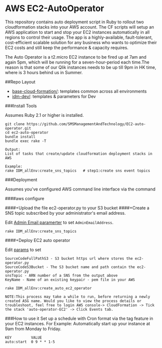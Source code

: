 # AWS EC2-AutoOperator

This repository contains auto deployment script in Ruby to rollout two cloudformation stacks into your AWS account. The CF scripts will setup an AWS application to start and stop your EC2 instances automatically in all regions to control their usage. The app is a highly-available, fault-tolerant, cost-efficient scalable solution for any business who wants to optimize their EC2 costs and still keep the performance & capacity requires.

The Auto Operator is a t2.micro EC2 instance to be fired up at 7am and again 5pm, which will be running for a seven-hour-period each time.The reason is that some of our Qlik instances needs to be up till 9pm in HK time, where is 3 hours behind us in Summer.

##Repo Layout

- [base-cloud-formation/](base-cloud-formation/):  templates common across all environments
- [idm-dev/](idm-dev/):  templates & parameters for Dev


###Install Tools

Assumes Ruby 2.1 or higher is installed.
```
git clone https://github.com/SMSManagementAndTechnology/EC2-auto-operator.git
cd ec2-auto-operator
bundle install
bundle exec rake -T

Output:
List of tasks that create/update cloudformation deployment stacks in AWS

Example:
rake IDM_allEnv:create_sns_topics   # step1:create sns event topics
```
###Deployment

Assumes you've configured AWS command line interface via the command

####aws configure

####+Upload the file ec2-operator.py to your S3 bucket
####+Create a SNS topic subscribed by your administrator's email address.

Edit [Admin Email paramerter](idm-dev/parameters/idm-sns-topics-params.json) to set `AdminEmailAddress`.

`rake IDM_allEnv:create_sns_topics`

####+Deploy EC2 auto operator

Edit [params](idm-dev/parameters/idm-auto-ec2-params.json) to set
```
SourceCodeFullPathS3 - S3 bucket https url where stores the ec2-operator.py
SourceCodeS3Bucket - The S3 bucket name and path contain the ec2-operator.py
snsTopic - ARN number of a SNS from the output above
KeyName - Name of an existing keypair - pem file in your AWS
```

`rake IDM_allEnv:create_auto_ec2_operator`
```
NOTE:This process may take a while to run, before returning a newly created ASG name. Would you like to view the process details or troubleshoot, feel free to login AWS console-> CloudFormation -> Tick the stack 'auto-operator-EC2' -> Click Events tab.
```
###How to use it
Set up a schedule with Cron format via the tag feature in your EC2 instances. 
For Example: Automatically start up your instance at 9am from Monday to Friday.
```
KEY         VALUE
auto:start  0 9 * * 1-5
```
